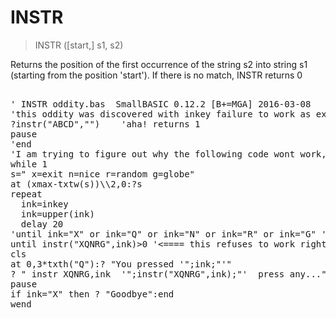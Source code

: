 # INSTR

> INSTR ([start,] s1, s2)

Returns the position of the first occurrence of the string s2 into string s1 (starting from the position 'start'). If there is no match, INSTR returns 0



<pre>

' INSTR oddity.bas  SmallBASIC 0.12.2 [B+=MGA] 2016-03-08
'this oddity was discovered with inkey failure to work as expected
?instr("ABCD","")    'aha! returns 1
pause
'end
'I am trying to figure out why the following code wont work, it's because instr("anything","")=1
while 1
s=" x=exit n=nice r=random g=globe"
at (xmax-txtw(s))\\2,0:?s
repeat 
  ink=inkey
  ink=upper(ink)
  delay 20
'until ink="X" or ink="Q" or ink="N" or ink="R" or ink="G" '<= this works great!
until instr("XQNRG",ink)>0 '<==== this refuses to work right
cls
at 0,3*txth("Q"):? "You pressed '";ink;"'"
? " instr XQNRG,ink  '";instr("XQNRG",ink);"'  press any..."
pause
if ink="X" then ? "Goodbye":end
wend

</pre>


